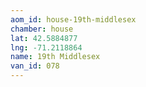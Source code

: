 ```yaml
---
aom_id: house-19th-middlesex
chamber: house
lat: 42.5884877
lng: -71.2118864
name: 19th Middlesex
van_id: 078
---
```

